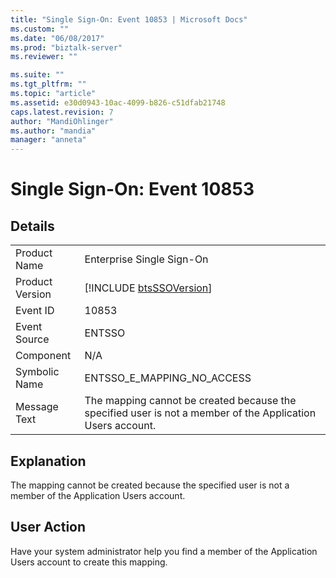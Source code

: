 ```yaml
---
title: "Single Sign-On: Event 10853 | Microsoft Docs"
ms.custom: ""
ms.date: "06/08/2017"
ms.prod: "biztalk-server"
ms.reviewer: ""

ms.suite: ""
ms.tgt_pltfrm: ""
ms.topic: "article"
ms.assetid: e30d0943-10ac-4099-b826-c51dfab21748
caps.latest.revision: 7
author: "MandiOhlinger"
ms.author: "mandia"
manager: "anneta"
---
```

# Single Sign-On: Event 10853
## Details  
  
|                 |                                                                                                            |
|-----------------|------------------------------------------------------------------------------------------------------------|
|  Product Name   |                                         Enterprise Single Sign-On                                          |
| Product Version |                        [!INCLUDE [btsSSOVersion](../includes/btsssoversion-md.md)]                         |
|    Event ID     |                                                   10853                                                    |
|  Event Source   |                                                   ENTSSO                                                   |
|    Component    |                                                    N/A                                                     |
|  Symbolic Name  |                                         ENTSSO_E_MAPPING_NO_ACCESS                                         |
|  Message Text   | The mapping cannot be created because the specified user is not a member of the Application Users account. |
  
## Explanation  
 The mapping cannot be created because the specified user is not a member of the Application Users account.  
  
## User Action  
 Have your system administrator help you find a member of the Application Users account to create this mapping.